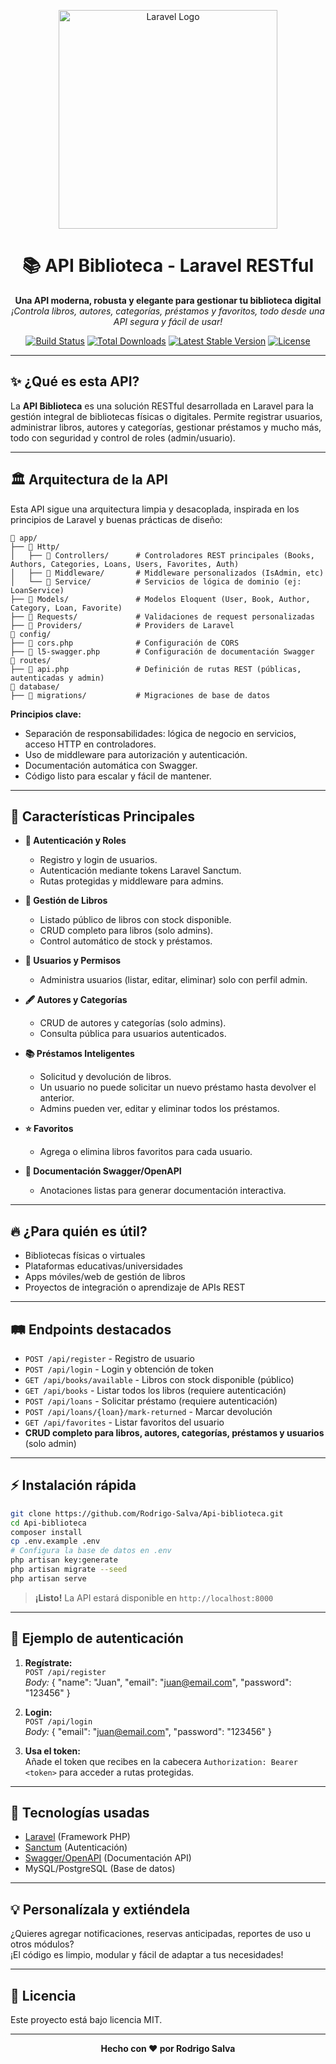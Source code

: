 <p align="center">
  <img src="https://raw.githubusercontent.com/laravel/art/master/logo-lockup/5%20SVG/2%20CMYK/1%20Full%20Color/laravel-logolockup-cmyk-red.svg" width="350" alt="Laravel Logo">
</p>

<h1 align="center">📚 API Biblioteca - Laravel RESTful</h1>
<p align="center">
  <b>Una API moderna, robusta y elegante para gestionar tu biblioteca digital</b><br>
  <i>¡Controla libros, autores, categorías, préstamos y favoritos, todo desde una API segura y fácil de usar!</i>
</p>

<p align="center">
  <a href="https://github.com/laravel/framework/actions"><img src="https://github.com/laravel/framework/workflows/tests/badge.svg" alt="Build Status"></a>
  <a href="https://packagist.org/packages/laravel/framework"><img src="https://img.shields.io/packagist/dt/laravel/framework" alt="Total Downloads"></a>
  <a href="https://packagist.org/packages/laravel/framework"><img src="https://img.shields.io/packagist/v/laravel/framework" alt="Latest Stable Version"></a>
  <a href="https://packagist.org/packages/laravel/framework"><img src="https://img.shields.io/packagist/l/laravel/framework" alt="License"></a>
</p>

---

## ✨ ¿Qué es esta API?

La **API Biblioteca** es una solución RESTful desarrollada en Laravel para la gestión integral de bibliotecas físicas o digitales. Permite registrar usuarios, administrar libros, autores y categorías, gestionar préstamos y mucho más, todo con seguridad y control de roles (admin/usuario).

---

## 🏛️ Arquitectura de la API

Esta API sigue una arquitectura limpia y desacoplada, inspirada en los principios de Laravel y buenas prácticas de diseño:

```
📁 app/
├── 📁 Http/
│   ├── 📁 Controllers/      # Controladores REST principales (Books, Authors, Categories, Loans, Users, Favorites, Auth)
│   ├── 📁 Middleware/       # Middleware personalizados (IsAdmin, etc)
│   └── 📁 Service/          # Servicios de lógica de dominio (ej: LoanService)
├── 📁 Models/               # Modelos Eloquent (User, Book, Author, Category, Loan, Favorite)
├── 📁 Requests/             # Validaciones de request personalizadas
├── 📁 Providers/            # Providers de Laravel
📁 config/
├── 📄 cors.php              # Configuración de CORS
├── 📄 l5-swagger.php        # Configuración de documentación Swagger
📁 routes/
├── 📄 api.php               # Definición de rutas REST (públicas, autenticadas y admin)
📁 database/
├── 📁 migrations/           # Migraciones de base de datos
```

**Principios clave:**
- Separación de responsabilidades: lógica de negocio en servicios, acceso HTTP en controladores.
- Uso de middleware para autorización y autenticación.
- Documentación automática con Swagger.
- Código listo para escalar y fácil de mantener.

---

## 🚀 Características Principales

- **🔐 Autenticación y Roles**
  - Registro y login de usuarios.
  - Autenticación mediante tokens Laravel Sanctum.
  - Rutas protegidas y middleware para admins.

- **📖 Gestión de Libros**
  - Listado público de libros con stock disponible.
  - CRUD completo para libros (solo admins).
  - Control automático de stock y préstamos.

- **👥 Usuarios y Permisos**
  - Administra usuarios (listar, editar, eliminar) solo con perfil admin.

- **🖋️ Autores y Categorías**
  - CRUD de autores y categorías (solo admins).
  - Consulta pública para usuarios autenticados.

- **📚 Préstamos Inteligentes**
  - Solicitud y devolución de libros.
  - Un usuario no puede solicitar un nuevo préstamo hasta devolver el anterior.
  - Admins pueden ver, editar y eliminar todos los préstamos.

- **⭐ Favoritos**
  - Agrega o elimina libros favoritos para cada usuario.

- **📝 Documentación Swagger/OpenAPI**
  - Anotaciones listas para generar documentación interactiva.

---

## 🔥 ¿Para quién es útil?

- Bibliotecas físicas o virtuales
- Plataformas educativas/universidades
- Apps móviles/web de gestión de libros
- Proyectos de integración o aprendizaje de APIs REST

---

## 🛤️ Endpoints destacados

- `POST /api/register` - Registro de usuario
- `POST /api/login` - Login y obtención de token
- `GET /api/books/available` - Libros con stock disponible (público)
- `GET /api/books` - Listar todos los libros (requiere autenticación)
- `POST /api/loans` - Solicitar préstamo (requiere autenticación)
- `POST /api/loans/{loan}/mark-returned` - Marcar devolución
- `GET /api/favorites` - Listar favoritos del usuario
- **CRUD completo para libros, autores, categorías, préstamos y usuarios** (solo admin)

---

## ⚡ Instalación rápida

```bash
git clone https://github.com/Rodrigo-Salva/Api-biblioteca.git
cd Api-biblioteca
composer install
cp .env.example .env
# Configura la base de datos en .env
php artisan key:generate
php artisan migrate --seed
php artisan serve
```

> **¡Listo!** La API estará disponible en `http://localhost:8000`

---

## 🧩 Ejemplo de autenticación

1. **Regístrate:**  
   `POST /api/register`  
   _Body:_ { "name": "Juan", "email": "juan@email.com", "password": "123456" }

2. **Login:**  
   `POST /api/login`  
   _Body:_ { "email": "juan@email.com", "password": "123456" }

3. **Usa el token:**  
   Añade el token que recibes en la cabecera `Authorization: Bearer <token>` para acceder a rutas protegidas.

---

## 🎨 Tecnologías usadas

- [Laravel](https://laravel.com/) (Framework PHP)
- [Sanctum](https://laravel.com/docs/10.x/sanctum) (Autenticación)
- [Swagger/OpenAPI](https://swagger.io/) (Documentación API)
- MySQL/PostgreSQL (Base de datos)

---

## 💡 Personalízala y extiéndela

¿Quieres agregar notificaciones, reservas anticipadas, reportes de uso u otros módulos?  
¡El código es limpio, modular y fácil de adaptar a tus necesidades!

---

## 📝 Licencia

Este proyecto está bajo licencia MIT.

---

<p align="center">
  <b>Hecho con ❤ por Rodrigo Salva</b>
</p>
